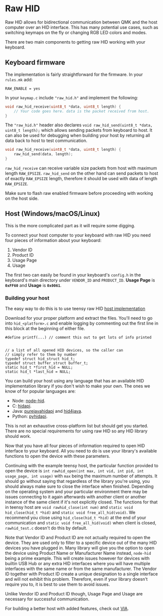 # Raw HID

Raw HID allows for bidirectional communication between QMK and the host computer over an HID interface. This has many potential use cases, such as switching keymaps on the fly or changing RGB LED colors and modes.

There are two main components to getting raw HID working with your keyboard.

## Keyboard firmware

The implementation is fairly straightforward for the firmware.
In your `rules.mk` add:

```make
RAW_ENABLE = yes
```

In your `keymap.c` include `"raw_hid.h"` and implement the following:

```C
void raw_hid_receive(uint8_t *data, uint8_t length) {
    // Your code goes here. data is the packet received from host.
}
```

The `"raw_hid.h"` header also declares `void raw_hid_send(uint8_t *data, uint8_t length);` 
which allows sending packets from keyboard to host. It can also be used for debugging when building your host by returning all data back to host to test communication.

```C
void raw_hid_receive(uint8_t *data, uint8_t length) {
    raw_hid_send(data, length);
}
```

`raw_hid_receive` can receive variable size packets from host with maximum length `RAW_EPSIZE`. `raw_hid_send` on the other hand can send packets to host of exactly `RAW_EPSIZE` length, therefore it should be used with data of length `RAW_EPSIZE`.

Make sure to flash raw enabled firmware before proceeding with working on the host side.

## Host (Windows/macOS/Linux)

This is the more complicated part as it will require some digging.

To connect your host computer to your keyboard with raw HID you need four pieces of information about your keyboard:

1. Vendor ID
2. Product ID
3. Usage Page
4. Usage

The first two can easily be found in your keyboard's `config.h` in the keyboard's main directory under `VENDOR_ID` and `PRODUCT_ID`. **Usage Page** is **`0xFF60`** and **Usage** is **`0x0061`**.

### Building your host

The easy way to do this is to use teensy raw HID [host implementation](https://www.pjrc.com/teensy/rawhid.html "PJRC Teensy")

Download for your proper platform and extract the files. You'll need to go into `hid_<platform>.c` and enable logging by commenting out the first line in this block at the beginning of either file.
```
#define printf(...) // comment this out to get lots of info printed


// a list of all opened HID devices, so the caller can
// simply refer to them by number
typedef struct hid_struct hid_t;
typedef struct buffer_struct buffer_t;
static hid_t *first_hid = NULL;
static hid_t *last_hid = NULL;
```

You can build your host using any language that has an available HID implementation library if you don't wish to make your own. The ones we know of for popular languages are:

* Node: [node-hid](https://github.com/node-hid/node-hid).
* C: [hidapi](https://github.com/libusb/hidapi).
* Java: [purejavahidapi](https://github.com/nyholku/purejavahidapi) and [hid4java](https://github.com/gary-rowe/hid4java).
* Python: [pyhidapi](https://pypi.org/project/hid/).

This is not an exhaustive cross-platform list but should get you started. There are no special requirements for using raw HID so any HID library should work.

Now that you have all four pieces of information required to open HID interface to your keyboard. All you need to do is use your library's available functions to open the device with these parameters.

Continuing with the example teensy host, the particular function provided to open the device is `int rawhid_open(int max, int vid, int pid, int usage_page, int usage)` with `max` being the maximum number of attempts. It should go without saying that regardless of the library you're using, you should always make sure to close the interface when finished. Depending on the operating system and your particular environment there may be issues connecting to it again afterwards with another client or another instance of the same client if it's not explicitly closed. The functions for that in teensy host are `void rawhid_close(int num)` and `static void hid_close(hid_t *hid)` and `static void free_all_hid(void)`. We recommend you close using `hid_close(hid_t *hid)` at the end of your communication and `static void free_all_hid(void)` when client is closed, `rawhid_test.c` doesn't do this by default.

Note that Vendor ID and Product ID are not actually required to open the device. They are used only to filter to a specific device out of the many HID devices you have plugged in. Many library will give you the option to open the device using Product Name or Manufacturer Name instead, `node-hid` being a prime example. This will create issues however for devices with builtin USB Hub or any extra HID interfaces where you will have multiple interfaces with the same name or from the same manufacturer. The Vendor ID together with Product ID create a unique designation to a single interface and will not exhibit this problem. Therefore, even if your library doesn't require you to, it is best to use them to avoid issues.

Unlike Vendor ID and Product ID though, Usage Page and Usage are necessary for successful communication.

For building a better host with added features, check out [VIA](https://github.com/olivia/via-config).
